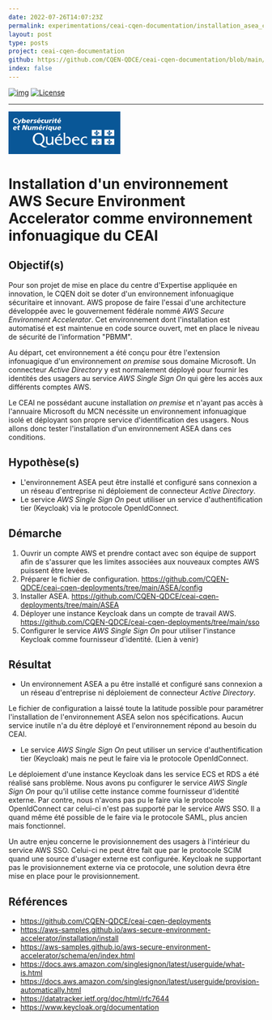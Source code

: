 ```yaml
---
date: 2022-07-26T14:07:23Z
permalink: experimentations/ceai-cqen-documentation/installation_asea_ceai.html
layout: post
type: posts
project: ceai-cqen-documentation
github: https://github.com/CQEN-QDCE/ceai-cqen-documentation/blob/main/Experimentations/installation_asea_ceai.md
index: false
---
```

<!-- ENTETE -->
[![img](https://img.shields.io/badge/Lifecycle-Experimental-339999)](https://www.quebec.ca/gouv/politiques-orientations/vitrine-numeriqc/accompagnement-des-organismes-publics/demarche-conception-services-numeriques)
[![License](https://img.shields.io/badge/Licence-LiLiQ--R-blue)](LICENSE_FR)

---

<div>
    <img src="./images/mcn.png">
</div>
<!-- FIN ENTETE -->

# Installation d'un environnement AWS Secure Environment Accelerator comme environnement infonuagique du CEAI

## Objectif(s)

Pour son projet de mise en place du centre d'Expertise appliquée en innovation, le CQEN doit se doter d'un environnement infonuagique sécuritaire et innovant. AWS propose de faire l'essai d'une architecture développée avec le gouvernement fédérale nommé *AWS Secure Environment Accelerator*. Cet environnement dont l'installation est automatisé et est maintenue en code source ouvert, met en place le niveau de sécurité de l'information "PBMM".

Au départ, cet environnement a été conçu pour être l'extension infonuagique d'un environnement *on premise* sous domaine Microsoft. Un connecteur *Active Directory* y est normalement déployé pour fournir les identités des usagers au service *AWS Single Sign On* qui gère les accès aux différents comptes AWS.

Le CEAI ne possédant aucune installation *on premise* et n'ayant pas accès à l'annuaire Microsoft du MCN necéssite un environnement infonuagique isolé et déployant son propre service d'identification des usagers. Nous allons donc tester l'installation d'un environnement ASEA dans ces conditions.

## Hypothèse(s)

- L'environnement ASEA peut être installé et configuré sans connexion a un réseau d'entreprise ni déploiement de connecteur *Active Directory*.
- Le service *AWS Single Sign On* peut utiliser un service d'authentification tier (Keycloak) via le protocole OpenIdConnect.

## Démarche

1. Ouvrir un compte AWS et prendre contact avec son équipe de support afin de s'assurer que les limites associées aux nouveaux comptes AWS puissent être levées.  
1. Préparer le fichier de configuration. https://github.com/CQEN-QDCE/ceai-cqen-deployments/tree/main/ASEA/config
1. Installer ASEA. https://github.com/CQEN-QDCE/ceai-cqen-deployments/tree/main/ASEA
1. Déployer une instance Keycloak dans un compte de travail AWS. https://github.com/CQEN-QDCE/ceai-cqen-deployments/tree/main/sso
1. Configurer le service *AWS Single Sign On* pour utiliser l'instance Keycloak comme fournisseur d'identité. (Lien à venir)

## Résultat

- Un environnement ASEA a pu être installé et configuré sans connexion a un réseau d'entreprise ni déploiement de connecteur *Active Directory*.

Le fichier de configuration a laissé toute la latitude possible pour paramétrer l'installation de l'environnement ASEA selon nos spécifications. Aucun service inutile n'a du être déployé et l'environnement répond au besoin du CEAI.

-  Le service *AWS Single Sign On* peut utiliser un service d'authentification tier (Keycloak) mais ne peut le faire via le protocole OpenIdConnect.

Le déploiement d'une instance Keycloak dans les service ECS et RDS a été réalisé sans problème. Nous avons pu configurer le service *AWS Single Sign On* pour qu'il utilise cette instance comme fournisseur d'identité externe. Par contre, nous n'avons pas pu le faire via le protocole OpenIdConnect car celui-ci n'est pas supporté par le service AWS SSO. Il a quand même été possible de le faire via le protocole SAML, plus ancien mais fonctionnel. 

Un autre enjeu concerne le provisionnement des usagers à l'intérieur du service AWS SSO. Celui-ci ne peut être fait que par le protocole SCIM quand une source d'usager externe est configurée. Keycloak ne supportant pas le provisionnement externe via ce protocole, une solution devra être mise en place pour le provisionnement.

## Références

- https://github.com/CQEN-QDCE/ceai-cqen-deployments
- https://aws-samples.github.io/aws-secure-environment-accelerator/installation/install
- https://aws-samples.github.io/aws-secure-environment-accelerator/schema/en/index.html
- https://docs.aws.amazon.com/singlesignon/latest/userguide/what-is.html
- https://docs.aws.amazon.com/singlesignon/latest/userguide/provision-automatically.html
- https://datatracker.ietf.org/doc/html/rfc7644
- https://www.keycloak.org/documentation